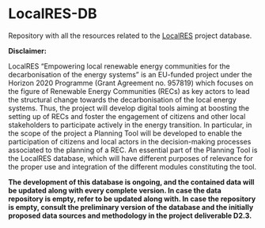 # LocalRES-DB
Repository with all the resources related to the [LocalRES](https://www.localres.eu/) project database.

**Disclaimer:**

LocalRES “Empowering local renewable energy communities for the decarbonisation of the energy systems” is an EU-funded project under the Horizon 2020 Programme (Grant Agreement no. 957819) which focuses on the figure of Renewable Energy Communities (RECs) as key actors to lead the structural change towards the decarbonisation of the local energy systems. Thus, the project will develop digital tools aiming at boosting the setting up of RECs and foster the engagement of citizens and other local stakeholders to participate actively in the energy transition. In particular, in the scope of the project a Planning Tool will be developed to enable the participation of citizens and local actors in the decision-making processes associated to the planning of a REC. An essential part of the Planning Tool is the LocalRES database, which will have different purposes of relevance for the proper use and integration of the different modules constituting the tool.


**The development of this database is ongoing, and the contained data will be updated along with every complete version. In case the data repository is empty, refer to be updated along with. In case the repository is empty, consult the preliminary version of the database and the initially proposed data sources and methodology in the project deliverable D2.3.**
